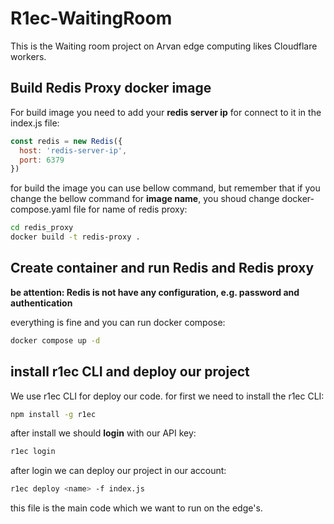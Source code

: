 # R1ec-WaitingRoom
This is the Waiting room project on Arvan edge computing likes Cloudflare workers.

## Build Redis Proxy docker image
For build image you need to add your **redis server ip** for connect to it in the index.js file:
```js
const redis = new Redis({
  host: 'redis-server-ip',
  port: 6379
})
```

for build the image you can use bellow command, but remember that if you change the bellow command for **image name**, you shoud change docker-compose.yaml file for name of redis proxy:
```bash
cd redis_proxy
docker build -t redis-proxy .
```

## Create container and run Redis and Redis proxy
**be attention: Redis is not have any configuration, e.g. password and authentication**

everything is fine and you can run docker compose:
```bash
docker compose up -d
```

## install r1ec CLI and deploy our project
We use r1ec CLI for deploy our code. for first we need to install the r1ec CLI:
```bash
npm install -g r1ec
```

after install we should **login** with our API key:
```bash
r1ec login
```

after login we can deploy our project in our account:
```bash
r1ec deploy <name> -f index.js
```

this file is the main code which we want to run on the edge's.


